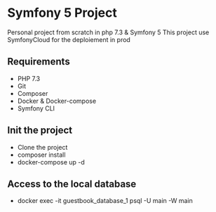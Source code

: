 # Symfony 5 Project

Personal project from scratch in php 7.3 & Symfony 5
This project use SymfonyCloud for the deploiement in prod

## Requirements

  - PHP 7.3
  - Git
  - Composer
  - Docker & Docker-compose
  - Symfony CLI
  
## Init the project

  - Clone the project
  - composer install
  - docker-compose up -d
  
## Access to the local database
  
  - docker exec -it guestbook_database_1 psql -U main -W main
 